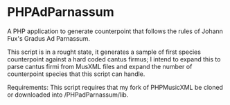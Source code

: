 # PHPAdParnassum
A PHP application to generate counterpoint that follows the rules of Johann Fux's Gradus Ad Parnassum.

This script is in a rought state, it generates a sample of first species counterpoint against a hard coded cantus firmus; I intend to expand this to parse cantus firmi from MusXML files and expand the number of counterpoint species that this script can handle.

Requirements: This script requires that my fork of PHPMusicXML be cloned or downloaded into /PHPadParnassum/lib.